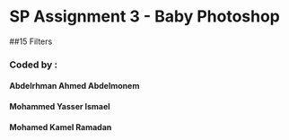 # SP Assignment 3 - Baby Photoshop
##15 Filters
### Coded by :
#### Abdelrhman Ahmed Abdelmonem 
#### Mohammed Yasser Ismael
#### Mohamed Kamel Ramadan
